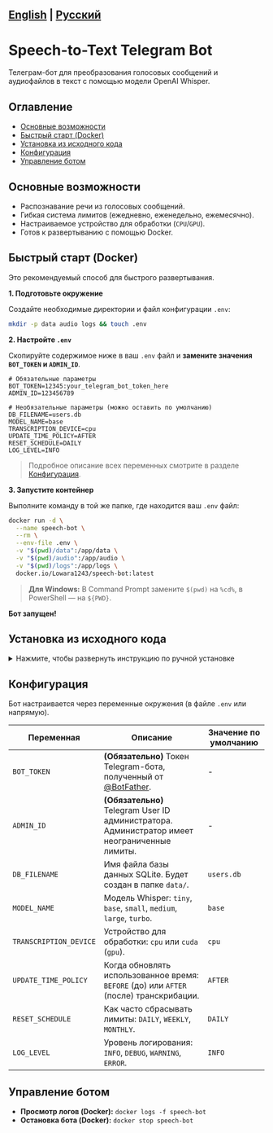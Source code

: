 [English](README.md) | [Русский](README.ru.md)
---

# Speech-to-Text Telegram Bot

Телеграм-бот для преобразования голосовых сообщений и аудиофайлов в текст с помощью модели OpenAI Whisper.

## Оглавление
- [Основные возможности](#основные-возможности)
- [Быстрый старт (Docker)](#быстрый-старт-docker)
- [Установка из исходного кода](#установка-из-исходного-кода)
- [Конфигурация](#конфигурация)
- [Управление ботом](#управление-ботом)

## Основные возможности

-   Распознавание речи из голосовых сообщений.
-   Гибкая система лимитов (ежедневно, еженедельно, ежемесячно).
-   Настраиваемое устройство для обработки (`CPU`/`GPU`).
-   Готов к развертыванию с помощью Docker.

## Быстрый старт (Docker)

Это рекомендуемый способ для быстрого развертывания.

**1. Подготовьте окружение**

Создайте необходимые директории и файл конфигурации `.env`:

```bash
mkdir -p data audio logs && touch .env
```

**2. Настройте `.env`**

Скопируйте содержимое ниже в ваш `.env` файл и **замените значения `BOT_TOKEN` и `ADMIN_ID`**.

```env
# Обязательные параметры
BOT_TOKEN=12345:your_telegram_bot_token_here
ADMIN_ID=123456789

# Необязательные параметры (можно оставить по умолчанию)
DB_FILENAME=users.db
MODEL_NAME=base
TRANSCRIPTION_DEVICE=cpu
UPDATE_TIME_POLICY=AFTER
RESET_SCHEDULE=DAILY
LOG_LEVEL=INFO
```
> Подробное описание всех переменных смотрите в разделе [Конфигурация](#конфигурация).

**3. Запустите контейнер**

Выполните команду в той же папке, где находится ваш `.env` файл:

```bash
docker run -d \
  --name speech-bot \
  --rm \
  --env-file .env \
  -v "$(pwd)/data":/app/data \
  -v "$(pwd)/audio":/app/audio \
  -v "$(pwd)/logs":/app/logs \
  docker.io/Lowara1243/speech-bot:latest
```
> **Для Windows:** В Command Prompt замените `$(pwd)` на `%cd%`, в PowerShell — на `${PWD}`.

**Бот запущен!**

## Установка из исходного кода

<details>
<summary>Нажмите, чтобы развернуть инструкцию по ручной установке</summary>

Этот способ подходит для разработки или если вы не хотите использовать Docker.

**1. Клонируйте репозиторий**
```bash
git clone https://github.com/Lowara1243/speech-bot.git
cd speech-bot
```

**2. Создайте виртуальное окружение и установите зависимости**

Выберите один из способов:

*   **С помощью `uv` (рекомендуется):**
    ```bash
    # Создаст .venv и установит зависимости
    uv pip install -r requirements.txt
    ```
*   **С помощью `pip`:**
    ```bash
    python -m venv venv
    pip install -r requirements.txt
    ```

**3. Активируйте окружение**

*   **macOS / Linux:** `source .venv/bin/activate` (или `venv/` если использовали `pip`)
*   **Windows:** `.venv\Scripts\activate` (или `venv\`)

**4. Настройте переменные окружения**

Скопируйте `.env.example` в `.env` и заполните его своими значениями.
```bash
cp .env.example .env
```
> Описание всех переменных смотрите в разделе [Конфигурация](#конфигурация).

**5. Запустите бота**
```bash
python main.py
```

</details>

## Конфигурация

Бот настраивается через переменные окружения (в файле `.env` или напрямую).

| Переменная             | Описание                                                                                      | Значение по умолчанию |
|------------------------|-----------------------------------------------------------------------------------------------|-----------------------|
| `BOT_TOKEN`            | **(Обязательно)** Токен Telegram-бота, полученный от [@BotFather](https://t.me/BotFather).    | -                     |
| `ADMIN_ID`             | **(Обязательно)** Telegram User ID администратора. Администратор имеет неограниченные лимиты. | -                     |
| `DB_FILENAME`          | Имя файла базы данных SQLite. Будет создан в папке `data/`.                                   | `users.db`            |
| `MODEL_NAME`           | Модель Whisper: `tiny`, `base`, `small`, `medium`, `large`, `turbo`.                          | `base`                |
| `TRANSCRIPTION_DEVICE` | Устройство для обработки: `cpu` или `cuda` (`gpu`).                                           | `cpu`                 |
| `UPDATE_TIME_POLICY`   | Когда обновлять использованное время: `BEFORE` (до) или `AFTER` (после) транскрибации.        | `AFTER`               |
| `RESET_SCHEDULE`       | Как часто сбрасывать лимиты: `DAILY`, `WEEKLY`, `MONTHLY`.                                    | `DAILY`               |
| `LOG_LEVEL`            | Уровень логирования: `INFO`, `DEBUG`, `WARNING`, `ERROR`.                                     | `INFO`                |


## Управление ботом

- **Просмотр логов (Docker):** `docker logs -f speech-bot`
- **Остановка бота (Docker):** `docker stop speech-bot`
